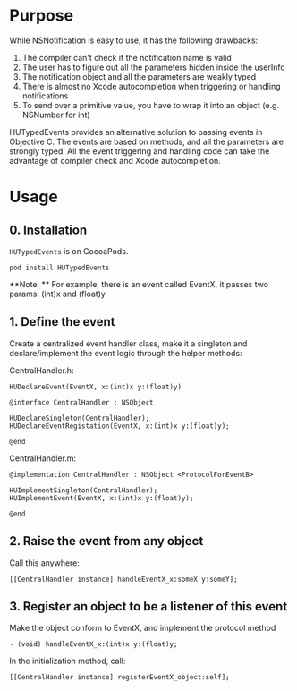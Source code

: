 
Purpose
=======

While NSNotification is easy to use, it has the following drawbacks:

1. The compiler can't check if the notification name is valid
2. The user has to figure out all the parameters hidden inside the userInfo
3. The notification object and all the parameters are weakly typed
4. There is almost no Xcode autocompletion when triggering or handling notifications
5. To send over a primitive value, you have to wrap it into an object (e.g. NSNumber for int)

HUTypedEvents provides an alternative solution to passing events in Objective C. The events are based on methods, and all the parameters are strongly typed. All the event triggering and handling code can take the advantage of compiler check and Xcode autocompletion.


Usage
=====

## 0. Installation

`HUTypedEvents` is on CocoaPods.

```
pod install HUTypedEvents
```

**Note: ** For example, there is an event called EventX, it passes two params: (int)x and (float)y
 
## 1. Define the event

Create a centralized event handler class, make it a singleton and declare/implement the event logic through the helper methods:
 
CentralHandler.h:

    HUDeclareEvent(EventX, x:(int)x y:(float)y)
    
    @interface CentralHandler : NSObject
    
    HUDeclareSingleton(CentralHandler);
    HUDeclareEventRegistation(EventX, x:(int)x y:(float)y);
    
    @end
 
CentralHandler.m:
 
    @implementation CentralHandler : NSObject <ProtocolForEventB>
    
    HUImplementSingleton(CentralHandler);
    HUImplementEvent(EventX, x:(int)x y:(float)y);
    
    @end
 
## 2. Raise the event from any object

Call this anywhere:

    [[CentralHandler instance] handleEventX_x:someX y:someY];
 
## 3. Register an object to be a listener of this event
 
Make the object conform to EventX, and implement the protocol method

    - (void) handleEventX_x:(int)x y:(float)y;
 
In the initialization method, call:

    [[CentralHandler instance] registerEventX_object:self];

